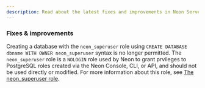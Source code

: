 ```yaml
---
description: Read about the latest fixes and improvements in Neon Serverless Postgres.
---
```


### Fixes & improvements

Creating a database with the `neon_superuser` role using `CREATE DATABASE dbname WITH OWNER neon_superuser` syntax is no longer permitted. The `neon_superuser` role is a `NOLOGIN` role used by Neon to grant prvileges to PostgreSQL roles created via the Neon Console, CLI, or API, and should not be used directly or modified. For more information about this role, see [The neon_superuser role](/docs/manage/roles#the-neonsuperuser-role).
